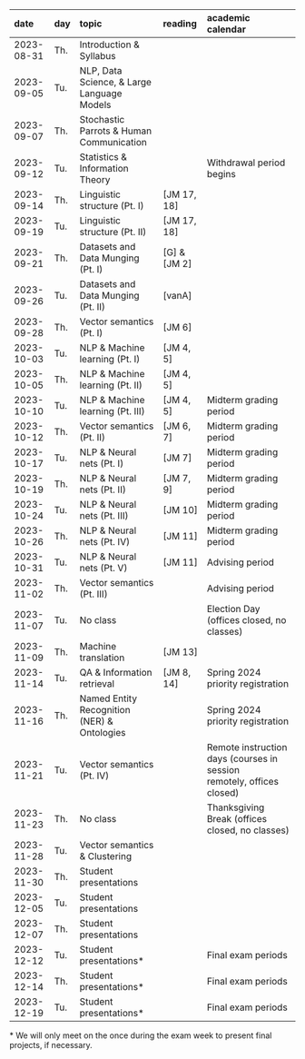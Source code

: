 | date       | day | topic                                       | reading      | academic calendar                                                     |
| :--------- | :-- | :------------------------------------------ | :----------- | :-------------------------------------------------------------------- |
| 2023-08-31 | Th. | Introduction & Syllabus                     |              |                                                                       |
| 2023-09-05 | Tu. | NLP, Data Science, & Large Language Models  |              |                                                                       |
| 2023-09-07 | Th. | Stochastic Parrots & Human Communication    |              |                                                                       |
| 2023-09-12 | Tu. | Statistics & Information Theory             |              | Withdrawal period begins                                              |
| 2023-09-14 | Th. | Linguistic structure (Pt. I)                | [JM 17, 18]  |                                                                       |
| 2023-09-19 | Tu. | Linguistic structure (Pt. II)               | [JM 17, 18]  |                                                                       |
| 2023-09-21 | Th. | Datasets and Data Munging (Pt. I)           | [G] & [JM 2] |                                                                       |
| 2023-09-26 | Tu. | Datasets and Data Munging (Pt. II)          | [vanA]       |                                                                       |
| 2023-09-28 | Th. | Vector semantics (Pt. I)                    | [JM 6]       |                                                                       |
| 2023-10-03 | Tu. | NLP & Machine learning (Pt. I)              | [JM 4, 5]    |                                                                       |
| 2023-10-05 | Th. | NLP & Machine learning (Pt. II)             | [JM 4, 5]    |                                                                       |
| 2023-10-10 | Tu. | NLP & Machine learning (Pt. III)            | [JM 4, 5]    | Midterm grading period                                                |
| 2023-10-12 | Th. | Vector semantics (Pt. II)                   | [JM 6, 7]    | Midterm grading period                                                |
| 2023-10-17 | Tu. | NLP & Neural nets (Pt. I)                   | [JM 7]       | Midterm grading period                                                |
| 2023-10-19 | Th. | NLP & Neural nets (Pt. II)                  | [JM 7, 9]    | Midterm grading period                                                |
| 2023-10-24 | Tu. | NLP & Neural nets (Pt. III)                 | [JM 10]      | Midterm grading period                                                |
| 2023-10-26 | Th. | NLP & Neural nets (Pt. IV)                  | [JM 11]      | Midterm grading period                                                |
| 2023-10-31 | Tu. | NLP & Neural nets (Pt. V)                   | [JM 11]      | Advising period                                                       |
| 2023-11-02 | Th. | Vector semantics (Pt. III)                  |              | Advising period                                                       |
| 2023-11-07 | Tu. | No class                                    |              | Election Day (offices closed, no classes)                             |
| 2023-11-09 | Th. | Machine translation                         | [JM 13]      |                                                                       |
| 2023-11-14 | Tu. | QA & Information retrieval                  | [JM 8, 14]   | Spring 2024 priority registration                                     |
| 2023-11-16 | Th. | Named Entity Recognition (NER) & Ontologies |              | Spring 2024 priority registration                                     |
| 2023-11-21 | Tu. | Vector semantics (Pt. IV)                   |              | Remote instruction days (courses in session remotely, offices closed) |
| 2023-11-23 | Th. | No class                                    |              | Thanksgiving Break (offices closed, no classes)                       |
| 2023-11-28 | Tu. | Vector semantics & Clustering               |              |                                                                       |
| 2023-11-30 | Th. | Student presentations                       |              |                                                                       |
| 2023-12-05 | Tu. | Student presentations                       |              |                                                                       |
| 2023-12-07 | Th. | Student presentations                       |              |                                                                       |
| 2023-12-12 | Tu. | Student presentations\*                     |              | Final exam periods                                                    |
| 2023-12-14 | Th. | Student presentations\*                     |              | Final exam periods                                                    |
| 2023-12-19 | Tu. | Student presentations\*                     |              | Final exam periods                                                    |

\* We will only meet on the once during the exam week to present final projects, if necessary.